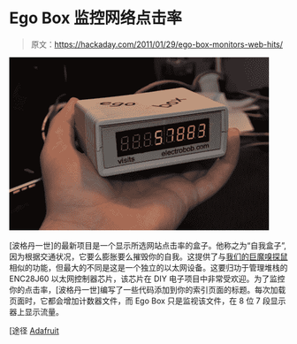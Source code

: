 # Ego Box 监控网络点击率

> 原文：<https://hackaday.com/2011/01/29/ego-box-monitors-web-hits/>

![](img/097f285c1169a7b5cc4b8c4f1b1ba42c.png "ego-box")

[波格丹一世]的最新项目是一个显示所选网站点击率的盒子。他称之为“自我盒子”,因为根据交通状况，它要么膨胀要么摧毁你的自我。这提供了与[我们的巨魔嗅探鼠](http://hackaday.com/2010/12/19/hackaday-unleashes-a-troll-sniffing-rat/)相似的功能，但最大的不同是这是一个独立的以太网设备。这要归功于管理堆栈的 ENC28J60 以太网控制器芯片，该芯片在 DIY 电子项目中非常受欢迎。为了监控你的点击率，[波格丹一世]编写了一些代码添加到你的索引页面的标题。每次加载页面时，它都会增加计数器文件，而 Ego Box 只是监视该文件，在 8 位 7 段显示器上显示流量。

[途径 [Adafruit](http://www.adafruit.com/blog/2011/01/28/the-ego-box/)